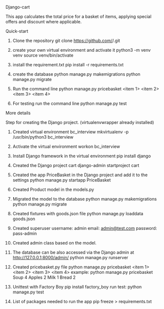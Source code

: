 
Django-cart


This app calculates the total price for a basket of items, applying special offers and discount where applicable.



Quick-start


1. Clone the repository
   git clone https://github.com/<username>/<forked-repo>.git

2. create your own virtual environment and activate it
   python3 -m venv venv
   source venv/bin/activate

3. install the requirement.txt
   pip install -r requirements.txt

4. create the database
   python manage.py makemigrations
   python manage.py migrate

5. Run the command line
   python manage.py pricebasket <item 1> <quantity> <item 2> <quantity> <item 3> <quantity> <item 4> <quantity>

6. For testing run the command line
   python manage.py test



More details


Step for creating the Django project. (virtualenvwrapper already installed)

1. Created virtual environment bc_interview
     mkvirtualenv -p /usr/bin/python3 bc_interview

2. Activate the virtual environment
    workon bc_interview

3. Install Django framework in the virtual environment 
   pip install django

4. Created the Django project cart
   django-admin startproject cart

5. Created the app PriceBasket in the Django project and add it to the settings
   python manage.py startapp PriceBasket

6. Created Product model in the models.py

7. Migrated the model to the database
   python manage.py makemigrations
   python manage.py migrate

8. Created fixtures with goods.json file
   python manage.py loaddata goods.json

9. Created superuser
      username: admin
      email: admin@test.com
      password: pass-admin

10. Created admin class based on the model. 

11. The database can be also accessed via the Django admin at http://127.0.0.1:8000/admin/
    python manage.py runserver

11. Created pricebasket.py file
   python manage.py pricebasket <item 1> <quantity> <item 2> <quantity> <item 3> <quantity> <item 4> <quantity>
   example: python manage.py pricebasket Soup 4 Apples 2 Milk 1 Bread 2

12. Unittest with Factory Boy
    pip install factory_boy
    run test: python manage.py test

13. List of packages needed to run the app
    pip freeze > requirements.txt
